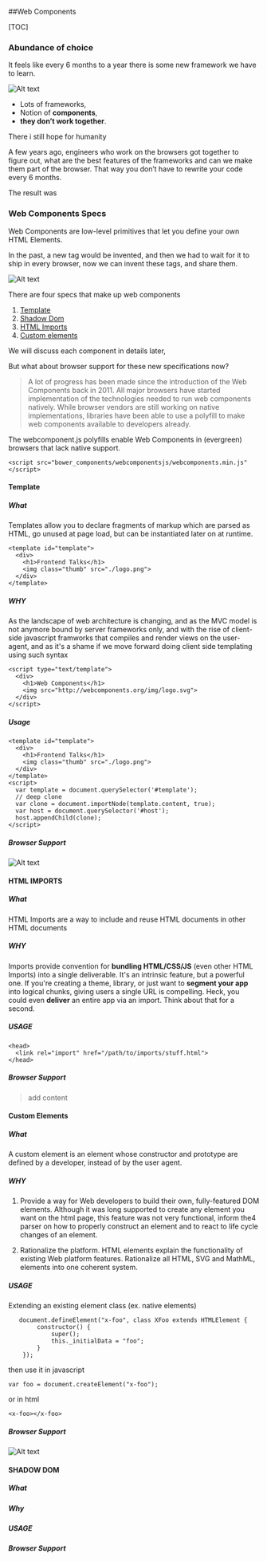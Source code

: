 ##Web Components

[TOC]

### Abundance of choice
It feels like every 6 months to a year there is some new framework we have to learn.

![Alt text](./_images/js-frameworks-trends.png)

- Lots of frameworks,
- Notion of **components**,
- **they don’t work together**.

There i still hope for humanity

 A few years ago, engineers who work on the browsers got together to figure out, what are the best features of the frameworks and can we make them part of the browser. That way you don’t have to rewrite your code every 6 months.

The result was
### Web Components Specs
Web Components are low-level primitives that let you define your own HTML Elements.

In the past, a new tag would be invented, and then we had to wait for it to ship in every browser, now we can invent these tags, and share them.

![Alt text](./_images/logo.jpg)

There are four specs that make up web components

1. [Template](#Template)
2. [Shadow Dom](#shadow-dom)
3. [HTML Imports](#html-imports)
4. [Custom elements](#custom-elements)

We will discuss each component in details later, 

But what about browser support for these new specifications now? 
> A lot of progress has been made since the introduction of the Web Components back in 2011. All major browsers have started implementation of the technologies needed to run web components natively. While browser vendors are still working on native implementations, libraries have been able to use a polyfill to make web components available to developers already.
 
 The webcomponent.js polyfills enable Web Components in (evergreen) browsers that lack native support.

`<script src="bower_components/webcomponentsjs/webcomponents.min.js" </script>`


#### Template
##### What
Templates allow you to declare fragments of markup which are parsed as HTML, go unused at page load, but can be instantiated later on at runtime.
```
<template id="template">
  <div>
    <h1>Frontend Talks</h1>
    <img class="thumb" src="./logo.png">
  </div>
</template>
```
##### WHY
As the landscape of web architecture is changing, and as the MVC model is not anymore bound by server frameworks only, and with the rise of client-side javascript framworks that compiles and render views on the user-agent, and as it's a shame if we move forward doing client side templating using such syntax

```
<script type="text/template">
  <div>
    <h1>Web Components</h1>
    <img src="http://webcomponents.org/img/logo.svg">
  </div>
</script>
```
##### Usage
```
<template id="template">
  <div>
    <h1>Frontend Talks</h1>
    <img class="thumb" src="./logo.png">
  </div>
</template>
<script>
  var template = document.querySelector('#template');
  // deep clone
  var clone = document.importNode(template.content, true);
  var host = document.querySelector('#host');
  host.appendChild(clone);
</script>
```
##### Browser Support
![Alt text](./_images/template-browser-support.png)

#### HTML IMPORTS
##### What
HTML Imports are a way to include and reuse HTML documents in other HTML documents

##### WHY 
 Imports provide convention for **bundling HTML/CSS/JS** (even other HTML Imports) into a single deliverable. It's an intrinsic feature, but a powerful one. If you're creating a theme, library, or just want to **segment your app** into logical chunks, giving users a single URL is compelling. Heck, you could even **deliver** an entire app via an import. Think about that for a second.


##### USAGE
```
<head>
  <link rel="import" href="/path/to/imports/stuff.html">
</head>
```

##### Browser Support
> add content

#### Custom Elements
##### What
A custom element is an element whose constructor and prototype are defined by a developer, instead of by the user agent. 


##### WHY

1. Provide a way for Web developers to build their own, fully-featured DOM elements.
Although it was long supported to create any element you want on the html page, this feature was not very functional, inform the4 parser on how to properly construct an element and to react to life cycle changes of an element.

2. Rationalize the platform.
HTML elements explain the functionality of existing Web platform features.
Rationalize all HTML, SVG and MathML, elements into one coherent system.
##### USAGE

Extending an existing element class (ex. native elements)
```
   document.defineElement("x-foo", class XFoo extends HTMLElement {
        constructor() {
            super();
            this._initialData = "foo";
        }
    });

```
then use it in javascript

`var foo = document.createElement("x-foo");`

or in html

`<x-foo></x-foo>`

##### Browser Support
![Alt text](./_images/custom-elements-browser-support.png)


#### SHADOW DOM
##### What
##### Why
##### USAGE
##### Browser Support